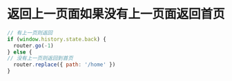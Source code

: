 # 返回上一页面如果没有上一页面返回首页

```javascript
// 有上一页则返回
if (window.history.state.back) {
  router.go(-1)
} else {
// 没有上一页则返回到首页
  router.replace({ path: '/home' })
}
```
